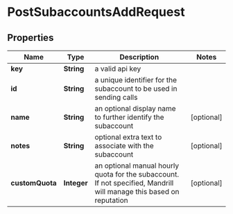 

# PostSubaccountsAddRequest


## Properties

| Name | Type | Description | Notes |
|------------ | ------------- | ------------- | -------------|
|**key** | **String** | a valid api key |  |
|**id** | **String** | a unique identifier for the subaccount to be used in sending calls |  |
|**name** | **String** | an optional display name to further identify the subaccount |  [optional] |
|**notes** | **String** | optional extra text to associate with the subaccount |  [optional] |
|**customQuota** | **Integer** | an optional manual hourly quota for the subaccount. If not specified, Mandrill will manage this based on reputation |  [optional] |



